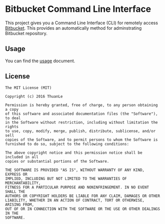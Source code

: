 # Bitbucket Command Line Interface

This project gives you a Command Line Interface (CLI) for remotely access [Bitbucket](http://bitbucket.org). This provides an automatically method for adminstrating Bitbucket repository.

## Usage

You can find the [usage](Usage.txt) document.

## License

```
The MIT License (MIT)

Copyright (c) 2016 ThuanLe

Permission is hereby granted, free of charge, to any person obtaining a copy
of this software and associated documentation files (the "Software"), to deal
in the Software without restriction, including without limitation the rights
to use, copy, modify, merge, publish, distribute, sublicense, and/or sell
copies of the Software, and to permit persons to whom the Software is
furnished to do so, subject to the following conditions:

The above copyright notice and this permission notice shall be included in all
copies or substantial portions of the Software.

THE SOFTWARE IS PROVIDED "AS IS", WITHOUT WARRANTY OF ANY KIND, EXPRESS OR
IMPLIED, INCLUDING BUT NOT LIMITED TO THE WARRANTIES OF MERCHANTABILITY,
FITNESS FOR A PARTICULAR PURPOSE AND NONINFRINGEMENT. IN NO EVENT SHALL THE
AUTHORS OR COPYRIGHT HOLDERS BE LIABLE FOR ANY CLAIM, DAMAGES OR OTHER
LIABILITY, WHETHER IN AN ACTION OF CONTRACT, TORT OR OTHERWISE, ARISING FROM,
OUT OF OR IN CONNECTION WITH THE SOFTWARE OR THE USE OR OTHER DEALINGS IN THE
SOFTWARE.
```